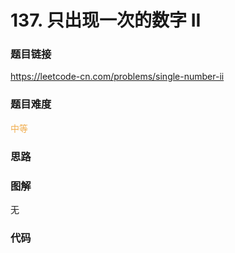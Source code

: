 # 137. 只出现一次的数字 II

### 题目链接

https://leetcode-cn.com/problems/single-number-ii

### 题目难度

<font color=#F0AD4E>中等</font>

### 思路



### 图解

无

### 代码

```python
```